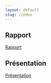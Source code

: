 ```yaml
---
layout: default
slug: /index
---
```

<!--  -->   

## Rapport 
[Rapport](https://labs-web.github.io/lab-deploy-laravel/Rapport)

## Présentation 
[Présentation](https://labs-web.github.io/lab-deploy-laravel/presentation)